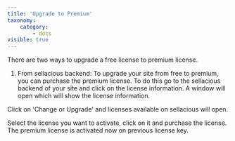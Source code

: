 ```yaml
---
title: 'Upgrade to Premium'
taxonomy:
    category:
        - docs
visible: true
---
```


There are two ways to upgrade a free license to premium license.

1. From sellacious backend: To upgrade your site from free to premium, you can purchase the premium license. To do this go to the sellacious backend of your site and click on the license information. A window will open which will show the license information.

Click on 'Change or Upgrade' and licenses available on sellacious will open.

Select the license you want to activate, click on it and purchase the license.     The premium license is activated now on previous license key. 